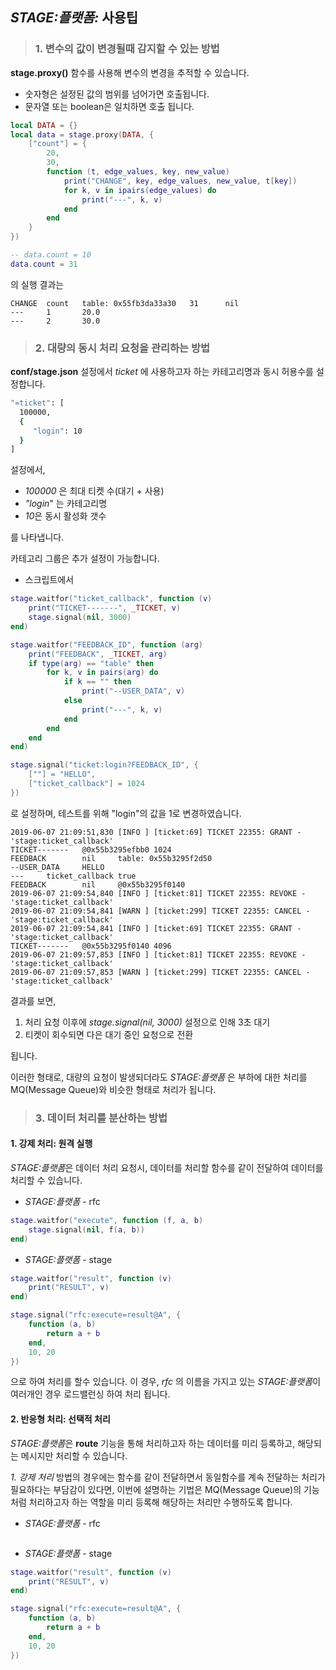 ## *STAGE:플랫폼:* 사용팁

> ### 1. 변수의 값이 변경될때 감지할 수 있는 방법

  **stage.proxy()** 함수를 사용해 변수의 변경을 추적할 수 있습니다.
  
  * 숫자형은 설정된 값의 범위를 넘어가면 호출됩니다.
  * 문자열 또는 boolean은 일치하면 호출 됩니다.
  
  ```lua
  local DATA = {}
  local data = stage.proxy(DATA, {
      ["count"] = {
          20,
          30,
          function (t, edge_values, key, new_value)
              print("CHANGE", key, edge_values, new_value, t[key])
              for k, v in ipairs(edge_values) do
                  print("---", k, v)
              end
          end
      }
  })

  -- data.count = 10
  data.count = 31
  ```

  의 실행 결과는
  ```console
  CHANGE  count   table: 0x55fb3da33a30   31      nil
  ---     1       20.0
  ---     2       30.0
  ```

> ### 2. 대량의 동시 처리 요청을 관리하는 방법

  **conf/stage.json** 설정에서 *ticket* 에 사용하고자 하는 카테고리명과 동시 허용수를 설정합니다.
  
  ```sh
  "=ticket": [
    100000,
    {
       "login": 10
    }
  ]
  ```
  
  설정에서,
  
  * *100000* 은 최대 티켓 수(대기 + 사용)
  * *"login*" 는 카테고리명
  * *10*은 동시 활성화 갯수
    
  를 나타냅니다.
  
  카테고리 그룹은 추가 설정이 가능합니다.
  
  * 스크립트에서
  
  ```lua
  stage.waitfor("ticket_callback", function (v)
      print("TICKET-------", _TICKET, v)
      stage.signal(nil, 3000)
  end)

  stage.waitfor("FEEDBACK_ID", function (arg)
      print("FEEDBACK", _TICKET, arg)
      if type(arg) == "table" then
          for k, v in pairs(arg) do
              if k == "" then
                  print("--USER_DATA", v)
              else
                  print("---", k, v)
              end
          end
      end
  end)

  stage.signal("ticket:login?FEEDBACK_ID", {
      [""] = "HELLO",
      ["ticket_callback"] = 1024
  })
  ```
  
  로 설정하며, 테스트를 위해 "login"의 값을 1로 변경하였습니다.
  
  ```console
  2019-06-07 21:09:51,830 [INFO ] [ticket:69] TICKET 22355: GRANT - 'stage:ticket_callback'
  TICKET-------   @0x55b3295efbb0 1024
  FEEDBACK        nil     table: 0x55b3295f2d50
  --USER_DATA     HELLO
  ---     ticket_callback true
  FEEDBACK        nil     @0x55b3295f0140
  2019-06-07 21:09:54,840 [INFO ] [ticket:81] TICKET 22355: REVOKE - 'stage:ticket_callback'
  2019-06-07 21:09:54,841 [WARN ] [ticket:299] TICKET 22355: CANCEL - 'stage:ticket_callback'
  2019-06-07 21:09:54,841 [INFO ] [ticket:69] TICKET 22355: GRANT - 'stage:ticket_callback'
  TICKET-------   @0x55b3295f0140 4096
  2019-06-07 21:09:57,853 [INFO ] [ticket:81] TICKET 22355: REVOKE - 'stage:ticket_callback'
  2019-06-07 21:09:57,853 [WARN ] [ticket:299] TICKET 22355: CANCEL - 'stage:ticket_callback'
  ```
  결과를 보면, 
  
  1. 처리 요청 이후에 *stage.signal(nil, 3000)* 설정으로 인해 3초 대기
  2. 티켓이 회수되면 다은 대기 중인 요청으로 전환
  
  됩니다.
  
  이러한 형태로, 대량의 요청이 발생되더라도 *STAGE:플랫폼* 은 부하에 대한 처리를 MQ(Message Queue)와 비슷한 형태로 처리가 됩니다.
  
> ### 3. 데이터 처리를 분산하는 방법

  #### 1. 강제 처리: 원격 실행
  
  *STAGE:플랫폼*은 데이터 처리 요청시, 데이터를 처리할 함수를 같이 전달하여 데이터를 처리할 수 있습니다.

  * *STAGE:플랫폼* - rfc
  ```lua
  stage.waitfor("execute", function (f, a, b)
      stage.signal(nil, f(a, b))
  end)
  ```

  * *STAGE:플랫폼* - stage
  ```lua
  stage.waitfor("result", function (v)
      print("RESULT", v)
  end)

  stage.signal("rfc:execute=result@A", {
      function (a, b)
          return a + b
      end,
      10, 20
  })
  ```
  
  으로 하여 처리를 할수 있습니다. 이 경우, *rfc* 의 이름을 가지고 있는 *STAGE:플랫폼*이 여러개인 경우 로드밸런싱 하여 처리 됩니다.
  
  #### 2. 반응형 처리: 선택적 처리
  
  *STAGE:플랫폼*은 **route** 기능을 통해 처리하고자 하는 데이터를 미리 등록하고, 해당되는 메시지만 처리할 수 있습니다.
  
  *1. 강제 처리* 방법의 경우에는 함수를  같이 전달하면서 동일함수를 계속 전달하는 처리가 필요하다는 부담감이 있다면, 이번에 설명하는 기법은 MQ(Message Queue)의 기능 처럼 처리하고자 하는 역할을 미리 등록해 해당하는 처리만 수행하도록 합니다.
  
  * *STAGE:플랫폼* - rfc
  ```lua
  
  ```

  * *STAGE:플랫폼* - stage
  ```lua
  stage.waitfor("result", function (v)
      print("RESULT", v)
  end)

  stage.signal("rfc:execute=result@A", {
      function (a, b)
          return a + b
      end,
      10, 20
  })
  ```
  
  
  
  
  

